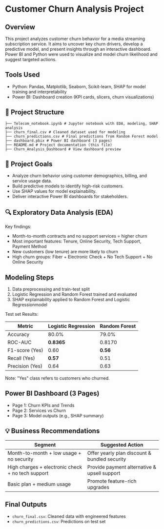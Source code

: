 # Customer Churn Analysis Project

## Overview
This project analyzes customer churn behavior for a media streaming subscription service. It aims to uncover key churn drivers, develop a predictive model, and present insights through an interactive dashboard. Power BI and Python were used to visualize and model churn likelihood and suggest targeted actions.

## Tools Used
- Python: Pandas, Matplotlib, Seaborn, Scikit-learn, SHAP for model training and interpretability
- Power BI: Dashboard creation (KPI cards, slicers, churn visualizations)

## 📁 Project Structure
~~~
├── Telecom_notebook.ipynb # Jupyter notebook with EDA, modeling, SHAP analysis
├── churn_final.csv # Cleaned dataset used for modeling
├── churn_predictions.csv # Final predictions from Random Forest model
├── dashboard.pbix # Power BI dashboard (3 pages)
├── README.md # Project documentation (this file)
├── Churn_Analysis_Dashboard # View dashboard preview
~~~

## 📌 Project Goals

- Analyze churn behavior using customer demographics, billing, and service usage data.
- Build predictive models to identify high-risk customers.
- Use SHAP values for model explainability.
- Deliver interactive Power BI dashboards for stakeholders.

## 🔍 Exploratory Data Analysis (EDA)

Key findings:

- Month-to-month contracts and no support services = higher churn
- Most important features: Tenure, Online Security, Tech Support, Payment Method
- New customers (low tenure) are more likely to churn
- High churn groups: Fiber + Electronic Check + No Tech Support + No Online Security

  
## Modeling Steps
1. Data preprocessing and train-test split
2. Logistic Regression and Random Forest trained and evaluated
3. SHAP explainability applied to Random Forest and Logistic Regressionmodel

Test set Results:

| Metric          | Logistic Regression | Random Forest |
| --------------- | ------------------- | ------------- |
| Accuracy        | 80.0%               | 79.0%         |
| ROC-AUC         | **0.8365**          | 0.8170        |
| F1-score (Yes)  | 0.60                | **0.56**      |
| Recall (Yes)    | **0.57**            | 0.51          |
| Precision (Yes) | 0.64                | 0.63          |
Note: "Yes" class refers to customers who churned.

## Power BI Dashboard (3 Pages)
- Page 1: Churn KPIs and Trends
- Page 2: Services vs Churn
- Page 3: Model outputs (e.g., SHAP summary)


## 💡 Business Recommendations

| Segment                                           | Suggested Action                              |
|---------------------------------------------------|-----------------------------------------------|
| Month-to-month + low usage + no security          | Offer yearly plan discount & bundled security |
| High charges + electronic check + no tech support | Provide payment alternative & upsell support  |
| Basic plan + medium usage                         | Promote feature-rich upgrades                 |

## Final Outputs
- `churn_final.csv`: Cleaned data with engineered features
- `churn_predictions.csv`: Predictions on test set

  
